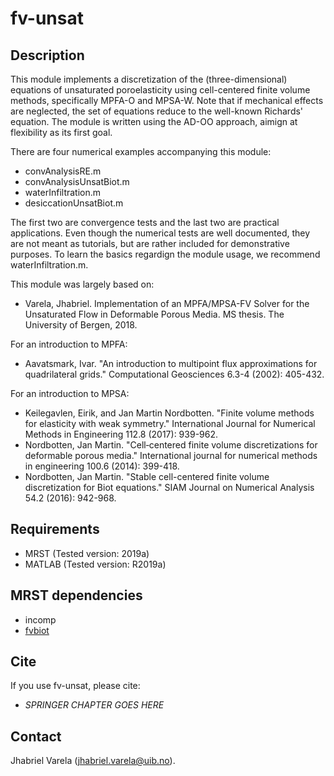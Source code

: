 # fv-unsat

## Description
This module implements a discretization of the (three-dimensional) equations of unsaturated poroelasticity using
cell-centered finite volume methods, specifically MPFA-O and MPSA-W. Note that if  mechanical effects are neglected, the set of equations reduce to the well-known Richards' equation. The module is written using the AD-OO approach, aimign at flexibility as its first goal.

There are four numerical examples accompanying this module:
* convAnalysisRE.m
* convAnalysisUnsatBiot.m
* waterInfiltration.m
* desiccationUnsatBiot.m

The first two are convergence tests and the last two are practical applications. Even though the numerical tests are well documented, they are not meant as tutorials, but are rather included for demonstrative purposes. To learn the basics regardign the module usage, we recommend waterInfiltration.m.

This module was largely based on:
* Varela, Jhabriel. Implementation of an MPFA/MPSA-FV Solver for the Unsaturated Flow in Deformable Porous Media. MS thesis. The University of Bergen, 2018.

For an introduction to MPFA:
* Aavatsmark, Ivar. "An introduction to multipoint flux approximations for quadrilateral grids." Computational Geosciences 6.3-4 (2002): 405-432.

For an introduction to MPSA:
* Keilegavlen, Eirik, and Jan Martin Nordbotten. "Finite volume methods for elasticity with weak symmetry." International Journal for Numerical Methods in Engineering 112.8 (2017): 939-962.
* Nordbotten, Jan Martin. "Cell‐centered finite volume discretizations for deformable porous media." International journal for numerical methods in engineering 100.6 (2014): 399-418.
* Nordbotten, Jan Martin. "Stable cell-centered finite volume discretization for Biot equations." SIAM Journal on Numerical Analysis 54.2 (2016): 942-968.
 
## Requirements
* MRST (Tested version: 2019a)
* MATLAB (Tested version: R2019a)

## MRST dependencies
* incomp
* [fvbiot](https://github.com/pmgbergen/fvbiot)

## Cite
If you use fv-unsat, please cite:
* *SPRINGER CHAPTER GOES HERE*

## Contact
Jhabriel Varela (jhabriel.varela@uib.no).

